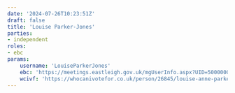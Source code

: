 ```yaml
---
date: '2024-07-26T10:23:51Z'
draft: false
title: 'Louise Parker-Jones'
parties:
- independent
roles:
- ebc
params:
    username: 'LouiseParkerJones'
    ebc: 'https://meetings.eastleigh.gov.uk/mgUserInfo.aspx?UID=500000049'
    wcivf: 'https://whocanivotefor.co.uk/person/26845/louise-anne-parker-jones'
---
```

